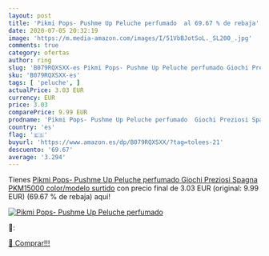 ```yaml
---
layout: post
title: 'Pikmi Pops- Pushme Up Peluche perfumado  al 69.67 % de rebaja'
date: 2020-07-05 20:32:19
image: 'https://m.media-amazon.com/images/I/51VbBJotSoL._SL200_.jpg'
comments: true
category: ofertas
author: ring
slug: 'B079RQXSXX-es Pikmi Pops- Pushme Up Peluche perfumado Giochi Preziosi...'
sku: 'B079RQXSXX-es'
tags: [ 'peluche', ]
actualPrice: 3.03 EUR
currency: EUR
price: 3.03
comparePrice: 9.99 EUR
prodname: 'Pikmi Pops- Pushme Up Peluche perfumado  Giochi Preziosi Spagna PKM15000    color/modelo surtido'
country: 'es'
flag: '🇪🇸'
buyurl: 'https://www.amazon.es/dp/B079RQXSXX/?tag=tolees-21'
descuento: '69.67'
average: '3.294'
---
```


Tienes [Pikmi Pops- Pushme Up Peluche perfumado  Giochi Preziosi Spagna PKM15000    color/modelo surtido](https://www.amazon.es/dp/B079RQXSXX/?tag=tolees-21) con precio final de  3.03 EUR (original: 9.99 EUR) (69.67 %  de rebaja) aqui!

[![Pikmi Pops- Pushme Up Peluche perfumado ](https://m.media-amazon.com/images/I/51VbBJotSoL._SL200_.jpg)](https://www.amazon.es/dp/B079RQXSXX/?tag=tolees-21)

🔎:


[🛒 Comprar!!!](https://www.amazon.es/dp/B079RQXSXX/?tag=tolees-21)
